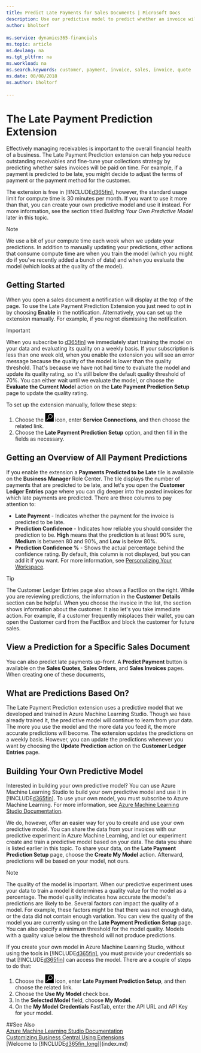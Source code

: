```yaml
---
title: Predict Late Payments for Sales Documents | Microsoft Docs
description: Use our predictive model to predict whether an invoice will be paid on time.
author: bholtorf

ms.service: dynamics365-financials
ms.topic: article
ms.devlang: na
ms.tgt_pltfrm: na
ms.workload: na
ms.search.keywords: customer, payment, invoice, sales, invoice, quote
ms.date: 08/08/2018
ms.author: bholtorf

---
```

# The Late Payment Prediction Extension  
Effectively managing receivables is important to the overall financial health of a business. The Late Payment Prediction extension can help you reduce outstanding receivables and fine-tune your collections strategy by predicting whether sales invoices will be paid on time. For example, if a payment is predicted to be late, you might decide to adjust the terms of payment or the payment method for the customer.

The extension is free in [!INCLUDE[d365fin](includes/d365fin_md.md)], however, the standard usage limit for compute time is 30 minutes per month. If you want to use it more than that, you can create your own predictive model and use it instead. For more information, see the section titled _Building Your Own Predictive Model_ later in this topic.  

> [!Note]
> We use a bit of your compute time each week when we update your predictions. In addition to manually updating your predictions, other actions that consume compute time are when you train the model (which you might do if you've recently added a bunch of data) and when you evaluate the model (which looks at the quality of the model).

## Getting Started
When you open a sales document a notification will display at the top of the page. To use the Late Payment Prediction Extension you just need to opt in by choosing **Enable** in the notification. Alternatively, you can set up the extension manually. For example, if you regret dismissing the notification.  

> [!Important]
>   When you subscribe to [d365fin](includes/d365fin_md.md)] we immediately start training the model on your data and evaluating its quality on a weekly basis. If your subscription is less than one week old, when you enable the extension you will see an error message because the quality of the model is lower than the quality threshold. That's because we have not had time to evaluate the model and update its quality rating, so it's still below the default quality threshold of 70%. You can either wait until we evaluate the model, or choose the **Evaluate the Current Model** action on the **Late Payment Prediction Setup** page to update the quality rating. 

To set up the extension manually, follow these steps:
  
1. Choose the ![Search for Page or Report](media/ui-search/search_small.png "Search for Page or Report icon") icon, enter **Service Connections**, and then choose the related link.  
2. Choose the **Late Payment Prediction Setup** option, and then fill in the fields as necessary. 

## Getting an Overview of All Payment Predictions
If you enable the extension a **Payments Predicted to be Late** tile is available on the **Business Manager** Role Center. The tile displays the number of payments that are predicted to be late, and let's you open the **Customer Ledger Entries** page where you can dig deeper into the posted invoices for which late payments are predicted. There are three columns to pay attention to:  
  
* **Late Payment** - Indicates whether the payment for the invoice is predicted to be late.
* **Prediction Confidence** - Indicates how reliable you should consider the prediction to be. **High** means that the prediction is at least 90% sure, **Medium** is between 80 and 90%, and **Low** is below 80%.
* **Prediction Confidence %** - Shows the actual percentage behind the confidence rating. By default, this column is not displayed, but you can add it if you want. For more information, see [Personalizing Your Workspace](ui-personalization-user.md).

> [!Tip]
> The Customer Ledger Entries page also shows a FactBox on the right. While you are reviewing predictions, the information in the **Customer Details** section can be helpful. When you choose the invoice in the list, the section shows information about the customer. It also let's you take immediate action. For example, if a customer frequently misplaces their wallet, you can open the Customer card from the FactBox and block the customer for future sales.  

## View a Prediction for a Specific Sales Document
You can also predict late payments up-front. A **Predict Payment** button is available on the **Sales Quotes**, **Sales Orders**, and **Sales Invoices** pages. When creating one of these documents,   

## What are Predictions Based On?  
The Late Payment Prediction extension uses a predictive model that we developed and trained in Azure Machine Learning Studio. Though we have already trained it, the predictive model will continue to learn from your data. The more you use the model and the more data you feed it, the more accurate predictions will become. The extension updates the predictions on a weekly basis. However, you can update the predictions whenever you want by choosing the **Update Prediction** action on the **Customer Ledger Entries** page.   

## Building Your Own Predictive Model
Interested in building your own predictive model? You can use Azure Machine Learning Studio to build your own predictive model and use it in [!INCLUDE[d365fin](includes/d365fin_md.md)]. To use your own model, you must subscribe to Azure Machine Learning. For more information, see [Azure Machine Learning Studio Documentation](https://go.microsoft.com/fwlink/?linkid=861765).  
  
We do, however, offer an easier way for you to create and use your own predictive model. You can share the data from your invoices with our predictive experiment in Azure Machine Learning, and let our experiment create and train a predictive model based on your data. The data you share is listed earlier in this topic. To share your data, on the **Late Payment Prediction Setup** page, choose the **Create My Model** action. Afterward, predictions will be based on your model, not ours.  
  
> [!Note]
>   The quality of the model is important. When our predictive experiment uses your data to train a model it determines a quality value for the model as a percentage. The model quality indicates how accurate the model's predictions are likely to be. Several factors can impact the quality of a model. For example, these factors might be that there was not enough data, or the data did not contain enough variation. You can view the quality of the model you are currently using on the **Late Payment Prediction Setup** page. You can also specify a minimum threshold for the model quality. Models with a quality value below the threshold will not produce predictions.  
  
If you create your own model in Azure Machine Learning Studio, without using the tools in [!INCLUDE[d365fin](includes/d365fin_md.md)], you must provide your credentials so that [!INCLUDE[d365fin](includes/d365fin_md.md)] can access the model. There are a couple of steps to do that:

1. Choose the ![Search for Page or Report](media/ui-search/search_small.png "Search for Page or Report icon") icon, enter **Late Payment Prediction Setup**, and then choose the related link.  
2. Choose the **Use My Model** check box.  
3. In the **Selected Model** field, choose **My Model**.  
4. On the **My Model Credentials** FastTab, enter the API URL and API Key for your model.  

##See Also  
[Azure Machine Learning Studio Documentation](https://go.microsoft.com/fwlink/?linkid=861765)  
[Customizing Business Central Using Extensions](ui-extensions.md)  
[Welcome to [!INCLUDE[d365fin_long](includes/d365fin_long_md.md)]](index.md)  
